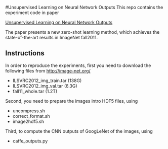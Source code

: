 #Unsupervised Learning on Neural Network Outputs
This repo contains the experiment code in paper 

[Unsupervised Learning on Neural Network Outputs](http://arxiv.org/abs/1506.00990)

The paper presents a new zero-shot learning method, which achieves the state-of-the-art results in ImageNet fall2011.

## Instructions
In order to reproduce the experiments, first you need to download the following files from http://image-net.org/
- ILSVRC2012_img_train.tar (138G)
- ILSVRC2012_img_val.tar (6.3G)
- fall11_whole.tar (1.2T)

Second, you need to prepare the images intro HDF5 files, using 
- uncompress.sh
- correct_format.sh
- image2hdf5.sh

Third, to compute the CNN outputs of GoogLeNet of the images, using
- caffe_outputs.py


